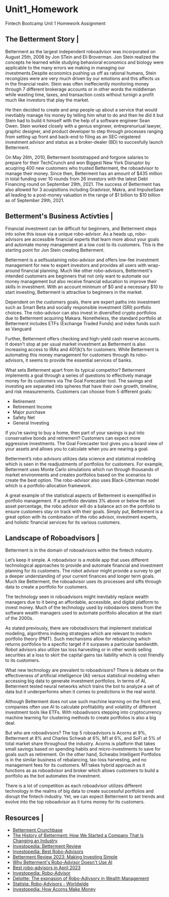 # Unit1_Homework
Fintech Bootcamp Unit 1 Homework Assignment


## The Betterment Story |
Betterment as the largest independent roboadvisor was incorporated on August 25th, 2008 by Jon STein and Eli Broverman. Jon Stein realized the concepts he learned while studying behavioral economics and biology were applicable to the many errors we making in managing our investments.Despite economics pushing us off as rational humans, Stein recongizes were are very much driven by our emotions and this affects us in the financial realm. Stein was often ineffeciently monitoring money through 7 different brokerage accounts or in other words the middleman while wasting time, taxes, and transaction costs without turnign a profit much like investors that play the market. 

He then decided to create and amp people up about a service that would inevtiably manage his money by telling him what to do and then he did it but Stein had to build it himself with the help of a software engineer Sean Owen. Stein worked closely with a genius engineer, entreprenuriual lawyer, graphic designer, and product developer to step through processes ranging from setting up front and back-end to filing as an SEC-reigstered investment advisor and status as a broker-dealer (BD) to succesfully launch Betterment. 

On May 26th, 2010, Betterment bootstrapped and forgone salaries to prepare for their TechCrunch and won Biggest New York Disruptor by acuqiring 400 new customers who trusted Betterment, the roboadvisor to manage their money. Since then, Betterment has an amount of $435 million in total funding over 10 rounds from 26 investors with the latest Debt Financing round on September 29th, 2021. The success of Betterment has also allowed for 3 acuqisitions including Gradvisor, Makra, and ImpulseSave all leading to a post-money valuation in the range of $1 billion to $10 billion as of September 29th, 2021.

## Betterment's Business Activties |

Financial investment can be difficult for beginners, and Betterment steps into solve this issue via a unique robo-advisor. As a heads up, robo-advisors are accessible financial experts that learn more about your goals and automate money management at a low cost to its customers. This is the starting point for Jon Stein creating  Betterment.

Betterment is a selfsustaining robo-advisor and offers low-fee investment management for new to expert investors and provides all users with wrap-around financial planning. Much like other robo-advisors, Betterment's intended customers are beginners that not only want to automate our money management but also receive financial education to improve their skills in investment. With an account minimum of $0 and a necessary $10 to start investing, Betterment is attractive to beginners in the market.

Dependent on the customers goals, there are expert paths into investment such as Smart Beta and socially responsible investment (SRI) portfolio choices. The robo-advisor can also invest in diversified crypto portfolios due to Betterment acquiring Makara. Nonetheless, the standard portfolio at Betterment includes ETFs (Exchange Traded Funds) and index funds such as Vanguard

Further, Betterment offers checking and high-yield cash reserve accounts. It doesn't stop at per usual market  investment as Betterment is also increasing access to IRAs and 401(k)’s for customers. While Betterment is automating this money management for customers through its robo-advisors, it seems to provide the essential services of banks.

What sets Betterment apart from its typical competitor? Betterment implements a goal through a series of questions to effectively manage money for its customers via The Goal Forecaster tool. The savings and investing are separated into spheres that have their own growth, timeline, and risk measurements. Customers can choose from 5 different goals:
* Retirement
* Retirement Income
* Major purchase
* Safety Net 
* General Investing

If you’re saving to buy a home, then part of your savings is put into conservative bonds and retirement? Customers can expect more aggressive investments. The Goal Forecaster tool gives you a board view of your assets and allows you to calculate when you are nearing a goal.

Betterment’s robo advisors utilizes data science and statistical modeling which is seen in the readjustments of portfolios for customers. For example, Betterment uses Monte Carlo simulations which run through thousands of market environments and creates portfolios based on the scenarios to create the best option. The robo-advisor also uses Black-Litterman model which is a portfolio-allocation framework.

A great example of the statistical aspects of Betterment is exemplified in portfolio management. If a portfolio deviates 3% above or below the set asset percentage, the robo advisor will do a balance act on the portfolio to ensure customers stay on track with their goals. Simply put, Betterment is a great option with its combination of the robo advisor, investment experts, and holistic financial services for its various customers. 

## Landscape of Roboadvisors |

Betterment is in the domain of roboadvisors within the fintech industry. 

Let’s keep it simple. A roboadvisor is a mobile app that uses different technological approaches to provide and automate financial and investment planning for its customers. The robot advisor might provide a survey to get a deeper understanding of your current finances and longer term goals. Much like Betterment, the roboadvisor uses its processes and sifts through data to create a portfolio for customers.

The technology seen in roboadvisors might inevitably replace wealth managers due to it being an affordable, accessible, and digital platform to invest money. Much of the technology used by robodaviors stems from the software wealth managers used to automate portfolio allocation at the start of the 2000s.

As stated previously, there are robotadivsors that implement statistical modeling, algorithms  indexing strategies which are relevant to modern portfolio theory (PMT). Such mechanisms allow for rebalancing which returns portfolios to a specific target if it surpases a particular bandwidth. Robot advisors also utilize tax loss harvesting or in other words selling securities at a loss to skirt the capital gains tax liability which is cost friendly to its customers.

What new technology are prevalent to roboadvisors? There is debate on the effectiveness of artificial intelligence (AI) versus statistical modeling when accessing big data to generate investment portfolios. In terms of AI, Betterment tested neural networks which trains the bot to analyze a set of data but it underperforms when it comes to predictions in the real world. 

Although Betterment does not use such machine learning on the front end, companies often use AI to calculate profitability and volatility of different investment tools like ETFs. With roboadivsors stepping into cryptocurrency machine learning for clustering methods to create portfolios is also a big deal.

But who are roboadivsors? The top 5 roboadvisors is Acorns at 9%, Betterment at 8% and Charles Schwab at 6%, M1 at 6%, and SoFi at 5% of total market share throughout the industry. 
Acorns is platform that takes small savings based on spending habits and micro-investments to save for goals such as retirement. On the other hand, Schwabs Intelligent Portfolios is in the similar business of rebalancing, tax-loss harvesting, and no management fees for its customers. M1 takes hybrid approach as it functions as as roboadvisor and broker  which allows customers to build a portfolio as the bot automates the investment. 

There is a lot of competition as  each roboadvisor utilizes different technology in the realms of big data to create successful portfolios and disrupt the fintech industry. Yet, we can expect Betterment to set trends and  evolve into the top roboadvisor as it turns money for its customers.



















## Resources |
* [Betterment Crunchbase](https://www.crunchbase.com/organization/betterment)
* [The History of Betterment: How We Started a Company That Is Changing an Industry](https://www.linkedin.com/pulse/history-betterment-how-we-started-company-changing-industry-stein/)
* [Investopedia: Betterment Review](https://www.investopedia.com/betterment-review-4587887)
* [Investopedia: Best Robo-Advisors](https://www.investopedia.com/best-robo-advisors-4693125)
* [Betterment Review 2023: Making Investing Simple](https://investorjunkie.com/reviews/betterment/)
* [Why Betterment's Robo-Advisor Doesn't Use AI](https://www.emergingtechbrew.com/stories/2022/10/11/why-betterment-s-robo-advisor-doesn-t-use-ai)
* [Best robo-advisors in April 2023](https://www.bankrate.com/investing/best-robo-advisors/)
* [Investopedia: Robo-Advisor](https://www.investopedia.com/terms/r/roboadvisor-roboadviser.asp)
* [Deloitte: The expnasion of Robo-Adivsory in Wealth Management](https://www2.deloitte.com/content/dam/Deloitte/de/Documents/financial-services/Deloitte-Robo-safe.pdf)
* [Statista: Robo-Advisors - Worldwide](https://www.statista.com/outlook/dmo/fintech/digital-investment/robo-advisors/worldwide)
* [Investopedia: How Acorns Make Money](https://www.investopedia.com/articles/company-insights/090516/how-acorns-works-and-makes-money.asp#:~:text=Acorns%20operates%20a%20platform%20allowing,banking%20services%20at%20low%20fees)

